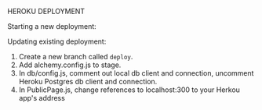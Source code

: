 HEROKU DEPLOYMENT

Starting a new deployment:

Updating existing deployment:

1. Create a new branch called `deploy`.
2. Add alchemy.config.js to stage.
3. In db/config.js, comment out local db client and connection, 
   uncomment Heroku Postgres db client and connection.
4. In PublicPage.js, change references to localhost:300 to your Herkou app's address
